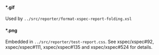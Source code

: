 #### *.gif

Used by `../src/reporter/format-xspec-report-folding.xsl`

#### *.png

Embedded in `../src/reporter/test-report.css`.
See xspec/xspec#92, xspec/xspec#111, xspec/xspec#135 and xspec/xspec#524 for details.
